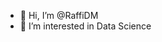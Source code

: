 - 👋 Hi, I’m @RaffiDM
- 👀 I’m interested in Data Science

<!---
RaffiDM/RaffiDM is a ✨ special ✨ repository because its `README.md` (this file) appears on your GitHub profile.
You can click the Preview link to take a look at your changes.
--->
